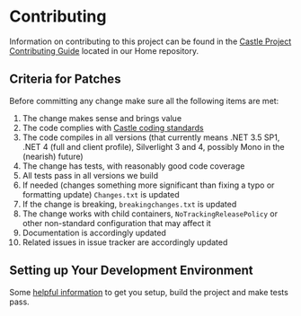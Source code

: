 # Contributing

Information on contributing to this project can be found in the [Castle Project Contributing Guide](https://github.com/castleproject/Home/blob/master/README.md) located in our Home repository.

## Criteria for Patches

Before committing any change make sure all the following items are met:

1. The change makes sense and brings value
1. The code complies with [Castle coding standards](https://github.com/castleproject/Home/blob/master/coding-standards.md)
1. The code compiles in all versions (that currently means .NET 3.5 SP1, .NET 4 (full and client profile), Silverlight 3 and 4, possibly Mono in the (nearish) future)
1. The change has tests, with reasonably good code coverage
1. All tests pass in all versions we build
1. If needed (changes something more significant than fixing a typo or formatting update) `Changes.txt` is updated
1. If the change is breaking, `breakingchanges.txt` is updated
1. The change works with child containers, `NoTrackingReleasePolicy` or other non-standard configuration that may affect it
1. Documentation is accordingly updated
1. Related issues in issue tracker are accordingly updated

## Setting up Your Development Environment

Some [helpful information](docs/contributing-more.md) to get you setup, build the project and make tests pass. 

